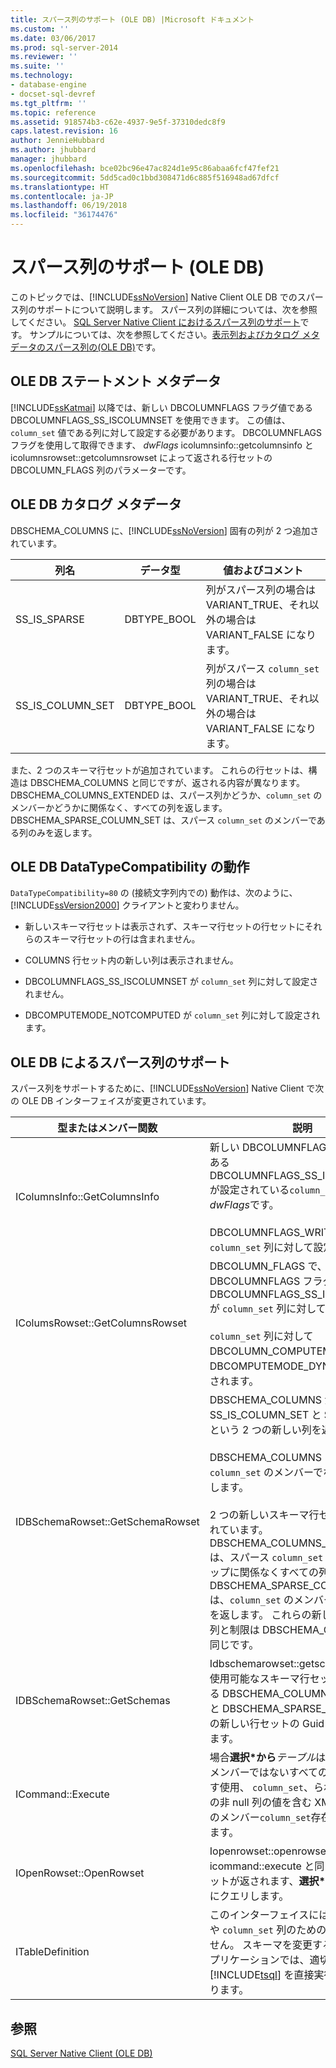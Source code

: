 ```yaml
---
title: スパース列のサポート (OLE DB) |Microsoft ドキュメント
ms.custom: ''
ms.date: 03/06/2017
ms.prod: sql-server-2014
ms.reviewer: ''
ms.suite: ''
ms.technology:
- database-engine
- docset-sql-devref
ms.tgt_pltfrm: ''
ms.topic: reference
ms.assetid: 918574b3-c62e-4937-9e5f-37310dedc8f9
caps.latest.revision: 16
author: JennieHubbard
ms.author: jhubbard
manager: jhubbard
ms.openlocfilehash: bce02bc96e47ac824d1e95c86abaa6fcf47fef21
ms.sourcegitcommit: 5dd5cad0c1bbd308471d6c885f516948ad67dfcf
ms.translationtype: HT
ms.contentlocale: ja-JP
ms.lasthandoff: 06/19/2018
ms.locfileid: "36174476"
---
```

# <a name="sparse-columns-support-ole-db"></a>スパース列のサポート (OLE DB)
  このトピックでは、[!INCLUDE[ssNoVersion](../../../includes/ssnoversion-md.md)] Native Client OLE DB でのスパース列のサポートについて説明します。 スパース列の詳細については、次を参照してください。 [SQL Server Native Client におけるスパース列のサポート](../features/sparse-columns-support-in-sql-server-native-client.md)です。 サンプルについては、次を参照してください。[表示列およびカタログ メタデータのスパース列の&#40;OLE DB&#41;](../../native-client-ole-db-how-to/display-column-and-catalog-metadata-for-sparse-columns-ole-db.md)です。  
  
## <a name="ole-db-statement-metadata"></a>OLE DB ステートメント メタデータ  
 [!INCLUDE[ssKatmai](../../../includes/sskatmai-md.md)] 以降では、新しい DBCOLUMNFLAGS フラグ値である DBCOLUMNFLAGS_SS_ISCOLUMNSET を使用できます。 この値は、`column_set` 値である列に対して設定する必要があります。 DBCOLUMNFLAGS フラグを使用して取得できます、 *dwFlags* icolumnsinfo::getcolumnsinfo と icolumnsrowset::getcolumnsrowset によって返される行セットの DBCOLUMN_FLAGS 列のパラメーターです。  
  
## <a name="ole-db-catalog-metadata"></a>OLE DB カタログ メタデータ  
 DBSCHEMA_COLUMNS に、[!INCLUDE[ssNoVersion](../../../includes/ssnoversion-md.md)] 固有の列が 2 つ追加されています。  
  
|列名|データ型|値およびコメント|  
|-----------------|---------------|---------------------|  
|SS_IS_SPARSE|DBTYPE_BOOL|列がスパース列の場合は VARIANT_TRUE、それ以外の場合は VARIANT_FALSE になります。|  
|SS_IS_COLUMN_SET|DBTYPE_BOOL|列がスパース `column_set` 列の場合は VARIANT_TRUE、それ以外の場合は VARIANT_FALSE になります。|  
  
 また、2 つのスキーマ行セットが追加されています。 これらの行セットは、構造は DBSCHEMA_COLUMNS と同じですが、返される内容が異なります。 DBSCHEMA_COLUMNS_EXTENDED は、スパース列かどうか、`column_set` のメンバーかどうかに関係なく、すべての列を返します。 DBSCHEMA_SPARSE_COLUMN_SET は、スパース `column_set` のメンバーである列のみを返します。  
  
## <a name="ole-db-datatypecompatibility-behavior"></a>OLE DB DataTypeCompatibility の動作  
 `DataTypeCompatibility=80` の (接続文字列内での) 動作は、次のように、[!INCLUDE[ssVersion2000](../../../includes/ssversion2000-md.md)] クライアントと変わりません。  
  
-   新しいスキーマ行セットは表示されず、スキーマ行セットの行セットにそれらのスキーマ行セットの行は含まれません。  
  
-   COLUMNS 行セット内の新しい列は表示されません。  
  
-   DBCOLUMNFLAGS_SS_ISCOLUMNSET が `column_set` 列に対して設定されません。  
  
-   DBCOMPUTEMODE_NOTCOMPUTED が `column_set` 列に対して設定されます。  
  
## <a name="ole-db-support-for-sparse-columns"></a>OLE DB によるスパース列のサポート  
 スパース列をサポートするために、[!INCLUDE[ssNoVersion](../../../includes/ssnoversion-md.md)] Native Client で次の OLE DB インターフェイスが変更されています。  
  
|型またはメンバー関数|説明|  
|-----------------------------|-----------------|  
|IColumnsInfo::GetColumnsInfo|新しい DBCOLUMNFLAGS フラグ値のある DBCOLUMNFLAGS_SS_ISCOLUMNSET が設定されている`column_set`内の列*dwFlags*です。<br /><br /> DBCOLUMNFLAGS_WRITE が `column_set` 列に対して設定されます。|  
|IColumsRowset::GetColumnsRowset|DBCOLUMN_FLAGS で、新しい DBCOLUMNFLAGS フラグ値である DBCOLUMNFLAGS_SS_ISCOLUMNSET が `column_set` 列に対して設定されます。<br /><br /> `column_set` 列に対して DBCOLUMN_COMPUTEMODE が DBCOMPUTEMODE_DYNAMIC に設定されます。|  
|IDBSchemaRowset::GetSchemaRowset|DBSCHEMA_COLUMNS が、SS_IS_COLUMN_SET と SS_IS_SPARSE という 2 つの新しい列を返します。<br /><br /> DBSCHEMA_COLUMNS は、`column_set` のメンバーでない列のみを返します。<br /><br /> 2 つの新しいスキーマ行セットが追加されています。DBSCHEMA_COLUMNS_EXTENDED は、スパース `column_set` のメンバーシップに関係なくすべての列を返します。 DBSCHEMA_SPARSE_COLUMN_SET は、`column_set` のメンバーである列のみを返します。 これらの新しい行セットの列と制限は DBSCHEMA_COLUMNS と同じです。|  
|IDBSchemaRowset::GetSchemas|Idbschemarowset::getschemas には、使用可能なスキーマ行セットの一覧である DBSCHEMA_COLUMNS_EXTENDED と DBSCHEMA_SPARSE_COLUMN_SET の新しい行セットの Guid が含まれています。|  
|ICommand::Execute|場合**選択\*から***テーブル*は、スパースのメンバーではないすべての列が返されます使用、 `column_set`、られているすべての非 null 列の値を含む XML 列スパースのメンバー`column_set`存在する場合、します。|  
|IOpenRowset::OpenRowset|Iopenrowset::openrowset で icommand::execute と同じ列を含む行セットが返されます、**選択\*** 同じテーブルにクエリします。|  
|ITableDefinition|このインターフェイスには、スパース列や `column_set` 列のための変更はありません。 スキーマを変更する必要のあるアプリケーションでは、適切な [!INCLUDE[tsql](../../../includes/tsql-md.md)] を直接実行する必要があります。|  
  
## <a name="see-also"></a>参照  
 [SQL Server Native Client &#40;OLE DB&#41;](sql-server-native-client-ole-db.md)  
  
  